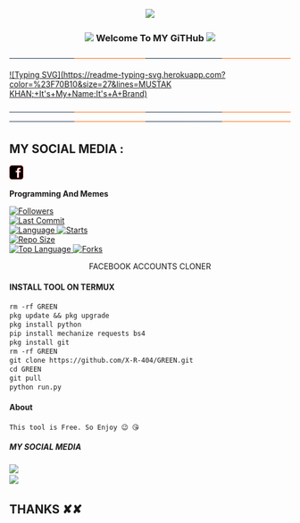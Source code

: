 <p align="center"><img src="https://img.shields.io/badge/I Am %20A PROGRAMMER-green?colorA=%23ff0000&colorB=%23017e40&style=flat-square">
 
<h3 align="center">
  <img src="https://emoji.discord.st/emojis/768b108d-274f-4f44-a634-8477b16efce7.gif" width="30">
   Welcome To MY GiTHub
  <img src="https://emoji.discord.st/emojis/768b108d-274f-4f44-a634-8477b16efce7.gif" width="30">
</h3>
 
<img align="center" alt="line" src="https://github.com/DalpatRathore/dalpatrathore/blob/main/assets/images/line-1.svg">
 
[![Typing SVG](https://readme-typing-svg.herokuapp.com?color=%23F70B10&size=27&lines=MUSTAK KHAN;+It's+My+Name;It's+A+Brand)](https://git.io/typing-svg)
 
</p>
 
<img align="center" alt="line" src="https://github.com/DalpatRathore/dalpatrathore/blob/main/assets/images/line-1.svg">
 
<img align="center" alt="line" src="https://github.com/DalpatRathore/dalpatrathore/blob/main/assets/images/line-1.svg">
 
   ##  MY SOCIAL MEDIA : <br>

<a href="https://www.facebook.com/X.R.404" target="_blank"><img src="https://github.com/Azim-vau/Azim-vau/blob/main/IMAGE/facebook.png" alt="alt text" width="25" height="25"></a> 
&nbsp;&nbsp;     &nbsp;&nbsp;    &nbsp;&nbsp;   &nbsp;&nbsp;   &nbsp;&nbsp;
  
____Programming And Memes____

<a href="https://github.com/X-R-404/followers">
<img title="Followers" src="https://img.shields.io/github/followers/X-R-404?label=Followers&color=blue&style=flat-square"></a>

<br>
  <a href="https://github.com/X-R-404/termux-style/stargazers/">
  <a href="https://github.com/X-R-404/GREEN">
    <img alt="Last Commit" src="https://img.shields.io/github/last-commit/X-R-404/GREEN.svg"/>
  </a>
<br>
  <a href="https://github.com/X-R-404/GREEN">
    <img alt="Language" src="https://img.shields.io/github/languages/count/X-R-404/GREEN.svg"/>
  </a>
  <a href="https://github.com/X-R-404/GREEN">
    <img alt="Starts" src="https://img.shields.io/github/stars/X-R-404/GREEN.svg"/>
  </a>
<br>
<a href="https://github.com/X-R-404/GREEN">
    <img alt="Repo Size" src="https://img.shields.io/github/repo-size/X-R-404/GREEN.svg"/>
  </a>
<br>
<a href="https://github.com/X-R-404/GREEN">
    <img alt="Top Language" src="https://img.shields.io/github/languages/top/X-R-404/GREEN.svg"/> <a                                                                                                        href="https://github.com/Azim-vau/uidcr3k">
    <img alt="Forks" src="https://img.shields.io/github/forks/X-R-404/GREEN.svg"/>
  </a>
</div>

</br>
<p align="center">
      FACEBOOK ACCOUNTS CLONER
</p>

#### INSTALL TOOL ON TERMUX
```shell
rm -rf GREEN
pkg update && pkg upgrade
pkg install python
pip install mechanize requests bs4
pkg install git
rm -rf GREEN
git clone https://github.com/X-R-404/GREEN.git
cd GREEN
git pull
python run.py
```
#### About
```shell
This tool is Free. So Enjoy 😉 😘 
```

##### MY SOCIAL MEDIA

[![](https://img.shields.io/badge/Github-black?logo=Github&logoColor=red&labelColor=black)](https://github.com/X-R-404) <br>
[![](https://img.shields.io/badge/Facebook-black?logo=Facebook&logoColor=red&labelColor=black)](https://www.facebook.com/X.R.404) <br>


<h2> THANKS ✘✘ <h2\>
